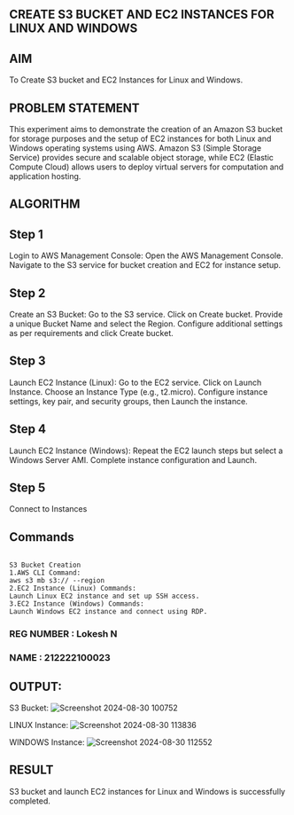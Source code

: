 ## CREATE S3 BUCKET AND EC2 INSTANCES FOR LINUX AND WINDOWS

## AIM
To Create S3 bucket and EC2 Instances for Linux and Windows.
## PROBLEM STATEMENT
This experiment aims to demonstrate the creation of an Amazon S3 bucket for storage purposes and the setup of EC2 instances for both Linux and Windows operating systems using AWS. Amazon S3 (Simple Storage Service) provides secure and scalable object storage, while EC2 (Elastic Compute Cloud) allows users to deploy virtual servers for computation and application hosting.

## ALGORITHM
 
## Step 1
Login to AWS Management Console:
  Open the AWS Management Console.
  Navigate to the S3 service for bucket creation and EC2 for instance setup.
## Step 2
Create an S3 Bucket:
Go to the S3 service.
Click on Create bucket.
Provide a unique Bucket Name and select the Region.
Configure additional settings as per requirements and click Create bucket.

## Step 3
Launch EC2 Instance (Linux):
Go to the EC2 service.
Click on Launch Instance.
Choose an Instance Type (e.g., t2.micro).
Configure instance settings, key pair, and security groups, then Launch the instance.

## Step 4
Launch EC2 Instance (Windows):
Repeat the EC2 launch steps but select a Windows Server AMI.
Complete instance configuration and Launch.

## Step 5
Connect to Instances


## Commands

```

S3 Bucket Creation
1.AWS CLI Command:
aws s3 mb s3:// --region
2.EC2 Instance (Linux) Commands:
Launch Linux EC2 instance and set up SSH access.
3.EC2 Instance (Windows) Commands:
Launch Windows EC2 instance and connect using RDP.

```

### REG NUMBER : Lokesh N
### NAME : 212222100023

## OUTPUT:
S3 Bucket:
![Screenshot 2024-08-30 100752](https://github.com/user-attachments/assets/bb5d2df2-4266-4931-b613-676003e8a771)


LINUX Instance:
![Screenshot 2024-08-30 113836](https://github.com/user-attachments/assets/48c3373b-d95a-4d12-a4e5-1cf024066ad4)


WINDOWS Instance:
![Screenshot 2024-08-30 112552](https://github.com/user-attachments/assets/0eaef8dd-7b58-4517-b191-40df4584c7c4)

 ## RESULT
S3 bucket and launch EC2 instances for Linux and Windows is successfully completed.

  


